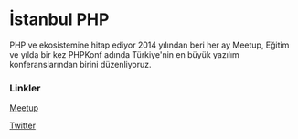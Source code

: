 # İstanbul PHP

PHP ve ekosistemine hitap ediyor 2014 yılından beri her ay Meetup, Eğitim ve yılda bir kez PHPKonf adında Türkiye'nin en büyük yazılım konferanslarından birini düzenliyoruz.

### Linkler
[Meetup](https://www.meetup.com/IstanbulPHP/)

[Twitter](https://twitter.com/istanbulphp)